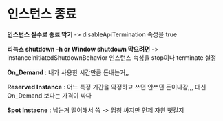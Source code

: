 # 인스턴스 종료

**인스턴스 실수로 종료 막기** -> disableApiTermination 속성을 true

**리눅스 shutdown -h or Window shutdown 막으려면** -> instanceInitiatedShutdownBehavior 인스턴스 속성을 stop이나 terminate 설정

**On_Demand** : 내가 사용한 시간만큼 돈내는거,,

**Reserved Instance** : 어느 특정 기간을 약정하고 쓰던 안쓰던 돈이나감,,, 대신 On_Demand 보다는 가격이 싸다

**Spot Instacne** : 남는거 떨이해서 씀 -> 엄청 싸지만 언제 자원 뺏길지 

